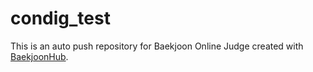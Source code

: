 # condig_test
This is an auto push repository for Baekjoon Online Judge created with [BaekjoonHub](https://github.com/BaekjoonHub/BaekjoonHub).
